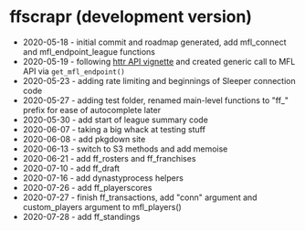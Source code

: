 # ffscrapr (development version)

- 2020-05-18 - initial commit and roadmap generated, add mfl_connect and mfl_endpoint_league functions
- 2020-05-19 - following [httr API vignette](https://httr.r-lib.org/articles/api-packages.html) and created generic call to MFL API via `get_mfl_endpoint()`
- 2020-05-23 - adding rate limiting and beginnings of Sleeper connection code
- 2020-05-27 - adding test folder, renamed main-level functions to "ff_" prefix for ease of autocomplete later
- 2020-05-30 - add start of league summary code
- 2020-06-07 - taking a big whack at testing stuff
- 2020-06-08 - add pkgdown site
- 2020-06-13 - switch to S3 methods and add memoise
- 2020-06-21 - add ff_rosters and ff_franchises
- 2020-07-10 - add ff_draft
- 2020-07-16 - add dynastyprocess helpers
- 2020-07-26 - add ff_playerscores
- 2020-07-27 - finish ff_transactions, add "conn" argument and custom_players argument to mfl_players()
- 2020-07-28 - add ff_standings
